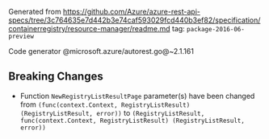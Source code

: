 Generated from https://github.com/Azure/azure-rest-api-specs/tree/3c764635e7d442b3e74caf593029fcd440b3ef82/specification/containerregistry/resource-manager/readme.md tag: `package-2016-06-preview`

Code generator @microsoft.azure/autorest.go@~2.1.161

## Breaking Changes

- Function `NewRegistryListResultPage` parameter(s) have been changed from `(func(context.Context, RegistryListResult) (RegistryListResult, error))` to `(RegistryListResult, func(context.Context, RegistryListResult) (RegistryListResult, error))`
